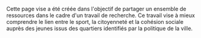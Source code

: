 Cette page vise a été créée dans l'objectif de partager un ensemble de ressources dans le cadre d'un travail de recherche. Ce travail vise à mieux comprendre le lien entre le sport, la citoyenneté et la cohésion sociale auprès des jeunes issus des quartiers identifiés par la politique de la ville. 
